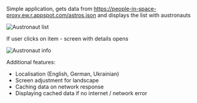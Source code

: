 Simple application, gets data from https://people-in-space-proxy.ew.r.appspot.com/astros.json
and displays the list with austronauts

![Austronaut list](https://github.com/sergiy-tikhonov/peoples-in-space-ios/assets/58865580/b6421f88-e91f-4315-968c-01451a6f3432)

If user clicks on item - screen with details opens

![Austronaut info](https://github.com/sergiy-tikhonov/peoples-in-space-ios/assets/58865580/f024c370-879f-4475-8f46-11609ad38db0)

Additional features:
- Localisation (English, German, Ukrainian)
- Screen adjustment for landscape
- Caching data on network response
- Displaying cached data if no internet / network error
